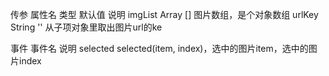 传参
属性名   	类型	  默认值  	说明
imgList	  Array	   []	    图片数组，是个对象数组
urlKey	  String	 ''	    从子项对象里取出图片url的ke


事件
事件名    	说明
selected	selected(item, index)，选中的图片item，选中的图片index
